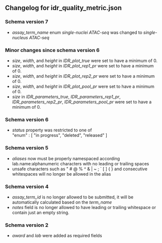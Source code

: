 ## Changelog for idr_quality_metric.json

### Schema version 7

* *assay_term_name* enum *single-nuclei ATAC-seq* was changed to *single-nucleus ATAC-seq*

### Minor changes since schema version 6

* *size*, *width*, and *height* in *IDR_plot_true* were set to have a minimum of 0.
* *size*, *width*, and *height* in *IDR_plot_rep1_pr* were set to have a minimum of 0.
* *size*, *width*, and *height* in *IDR_plot_rep2_pr* were set to have a minimum of 0.
* *size*, *width*, and *height* in *IDR_plot_pool_pr* were set to have a minimum of 0.
* *size* in *IDR_parameters_true*, *IDR_parameters_rep1_pr*, *IDR_parameters_rep2_pr*, *IDR_parameters_pool_pr* were set to have a minimum of 0.


### Schema version 6

* *status* property was restricted to one of  
    "enum" : [
        "in progress",
        "deleted",
        "released"
    ]

### Schema version 5

* *aliases* now must be properly namespaced according lab.name:alphanumeric characters with no leading or trailing spaces
* unsafe characters such as " # @ % ^ & | ~ ; ` [ ] { } and consecutive whitespaces will no longer be allowed in the alias

### Schema version 4

* *assay_term_id* is no longer allowed to be submitted, it will be automatically calculated based on the *term_name*
* *notes* field is no longer allowed to have leading or trailing whitespace or contain just an empty string.

### Schema version 2

* *award* and *lab* were added as required fields
